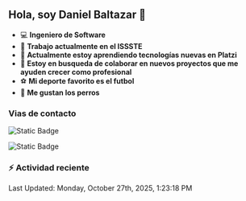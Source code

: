 ## Hola, soy Daniel Baltazar 👋

- 💻 **Ingeniero de Software**
- 🔭 **Trabajo actualmente en el ISSSTE**
- 🌱 **Actualmente estoy aprendiendo tecnologías nuevas en Platzi**
- 👯 **Estoy en busqueda de colaborar en nuevos proyectos que me ayuden crecer como profesional**
- ⚽ **Mi deporte favorito es el futbol**
- 🐶 **Me gustan los perros**

### Vias de contacto
![Static Badge](https://img.shields.io/badge/Perfil-https%3A%2F%2Fdanybal.github.io%2F-blue)

![Static Badge](https://img.shields.io/badge/Correo%20electr%C3%B3nico%20%F0%9F%93%AB-rbleinad%40gmail.com-yellow)

### :zap: Actividad reciente
<!--RECENT_ACTIVITY:start-->
<!--RECENT_ACTIVITY:end-->
<!--RECENT_ACTIVITY:last_update-->
Last Updated: Monday, October 27th, 2025, 1:23:18 PM
<!--RECENT_ACTIVITY:last_update_end-->
